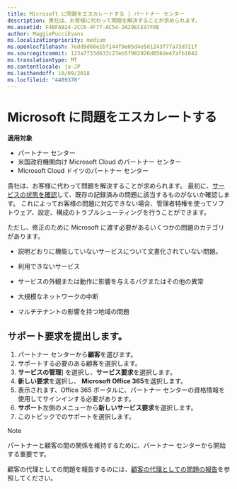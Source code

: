 ```yaml
---
title: Microsoft に問題をエスカレートする | パートナー センター
description: 貴社は、お客様に代わって問題を解決することが求められます。
ms.assetid: F4BFAB24-2CC6-4F77-AC54-2A29ECE97F0E
author: MaggiePucciEvans
ms.localizationpriority: medium
ms.openlocfilehash: 7edd9d68e1bf144f9e05d4e5d1243f77a73d721f
ms.sourcegitcommit: 123a7f53d633c27eb5f982926d856de47afb1042
ms.translationtype: MT
ms.contentlocale: ja-JP
ms.lasthandoff: 10/09/2018
ms.locfileid: "4489378"
---
```

# <a name="escalate-problems-to-microsoft"></a>Microsoft に問題をエスカレートする

**適用対象**

-  パートナー センター
-  米国政府機関向け Microsoft Cloud のパートナー センター
-  Microsoft Cloud ドイツのパートナー センター

貴社は、お客様に代わって問題を解決することが求められます。 最初に、[サービスの状態を確認](check-service-health.md)して、既存の記録済みの問題に該当するものがないか確認します。 これによってお客様の問題に対応できない場合、管理者特権を使ってソフトウェア、設定、構成のトラブルシューティングを行うことができます。

ただし、修正のために Microsoft に渡す必要があるいくつかの問題のカテゴリがあります。

-   説明どおりに機能していないサービスについて文書化されていない問題。

-   利用できないサービス

-   サービスの外観または動作に影響を与えるバグまたはその他の異常

-   大規模なネットワークの中断

-   マルチテナントの影響を持つ地域の問題

## <a name="submit-a-support-request"></a>サポート要求を提出します。

1. パートナー センターから**顧客**を選びます。
2. サポートする必要のある顧客を選択します。
3. **サービスの管理**] を選択し、**サービス要求**を選択します。
4. **新しい要求**を選択し、 **Microsoft Office 365**を選択します。
5. 表示されます、Office 365 ポータルに、パートナー センターの資格情報を使用してサインインする必要があります。
6. **サポート**左側のメニューから**新しいサービス要求**を選択します。
7. このトピックでのサポートを選択します。

>[!NOTE]
>パートナーと顧客の間の関係を維持するために、パートナー センターから開始する重要です。 


顧客の代理としての問題を報告するのには、[顧客の代理としての問題の報告](report-problems-on-behalf-of-a-customer.md)を参照してください。

 

 



